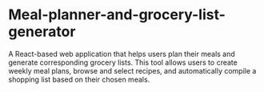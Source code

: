 # Meal-planner-and-grocery-list-generator
A React-based web application that helps users plan their meals and generate corresponding grocery lists. This tool allows users to create weekly meal plans, browse and select recipes, and automatically compile a shopping list based on their chosen meals.
